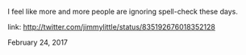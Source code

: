 I feel like more and more people are ignoring spell-check these days. 

link: http://twitter.com/jimmylittle/status/835192676018352128 

February 24, 2017